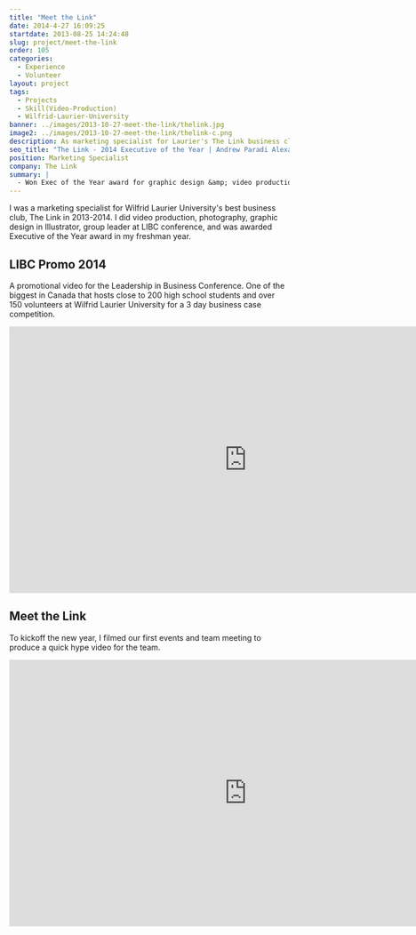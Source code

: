 ```yaml
---
title: "Meet the Link"
date: 2014-4-27 16:09:25
startdate: 2013-08-25 14:24:48
slug: project/meet-the-link
order: 105
categories:
  - Experience
  - Volunteer
layout: project
tags:
  - Projects
  - Skill(Video-Production)
  - Wilfrid-Laurier-University
banner: ../images/2013-10-27-meet-the-link/thelink.jpg
image2: ../images/2013-10-27-meet-the-link/thelink-c.png
description: As marketing specialist for Laurier's The Link business club, I got diverse experience in digital marketing and was awarded Executive of the Year.
seo_title: "The Link - 2014 Executive of the Year | Andrew Paradi Alexander"
position: Marketing Specialist
company: The Link
summary: |
  - Won Exec of the Year award for graphic design &amp; video production
---
```


I was a marketing specialist for Wilfrid Laurier University's best business club, The Link in 2013-2014. I did video production, photography, graphic design in Illustrator, group leader at LIBC conference, and was awarded Executive of the Year award in my freshman year.

## LIBC Promo 2014

A promotional video for the Leadership in Business Conference. One of the biggest in Canada that hosts close to 200 high school students and over 150 volunteers at Wilfrid Laurier University for a 3 day business case competition.

<iframe width="853" height="480" src="https://www.youtube-nocookie.com/embed/WQnrlGDkedw?rel=0&amp;showinfo=0" frameborder="0" allowfullscreen></iframe>

## Meet the Link

To kickoff the new year, I filmed our first events and team meeting to produce a quick hype video for the team.

<iframe width="853" height="480" src="https://www.youtube-nocookie.com/embed/gOXp1YXf-yg?rel=0&amp;showinfo=0" frameborder="0" allowfullscreen></iframe>
